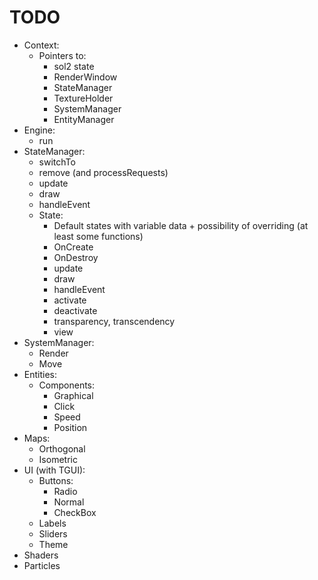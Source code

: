 # TODO
* Context:
  * Pointers to:
    * sol2 state
    * RenderWindow
    * StateManager
    * TextureHolder
    * SystemManager
    * EntityManager
* Engine:
  * run
* StateManager:
  * switchTo
  * remove (and processRequests)
  * update
  * draw
  * handleEvent
  * State:
    * Default states with variable data + possibility of overriding (at least some functions)
    * OnCreate
    * OnDestroy
    * update
    * draw
    * handleEvent
    * activate
    * deactivate
    * transparency, transcendency
    * view
* SystemManager:
  * Render
  * Move
* Entities:
  * Components:
    * Graphical
    * Click
    * Speed
    * Position
* Maps:
  * Orthogonal
  * Isometric
* UI (with TGUI):
  * Buttons:
    * Radio
    * Normal
    * CheckBox
  * Labels
  * Sliders
  * Theme
* Shaders
* Particles